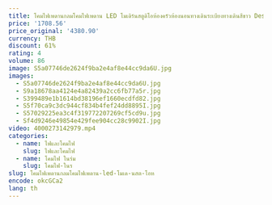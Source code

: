 ```yaml
---
title: โคมไฟเพดานกลมโคมไฟเพดาน LED โมเดิร์นสตูดิโอห้องครัวห้องนอนทางเดินระเบียงทางเดินสีขาว Designer โคมไฟเพดาน
price: '1708.56'
price_original: '4380.90'
currency: THB
discount: 61%
rating: 4
volume: 86
image: S5a07746de2624f9ba2e4af8e44cc9da6U.jpg
images:
  - S5a07746de2624f9ba2e4af8e44cc9da6U.jpg
  - S9a18678aa4124e4a82439a2cc6fb77a5r.jpg
  - S399489e1b1614bd38196ef1660ecdfd82.jpg
  - S5f70ca9c3dc944cf834b4fef24dd8895I.jpg
  - S57029225ea3c4f319772207269cf5cd9u.jpg
  - Sf4d9246e49854e429fee904cc28c9902I.jpg
video: 4000273142979.mp4
categories:
  - name: ไฟและโคมไฟ
    slug: ไฟและโคมไฟ
  - name: โคมไฟ ในร่ม
    slug: โคมไฟ-ในร
slug: โคมไฟเพดานกลมโคมไฟเพดาน-led-โมเด-นสต-โอห
encode: okcGCa2
lang: th
---
```

  